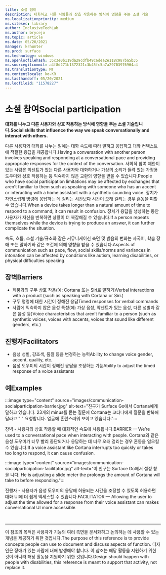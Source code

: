 ```yaml
---
title: 소셜 참여
description: 대화하고 다른 사람들과 상호 작용하는 방식에 영향을 주는 소셜 기술
ms.localizationpriority: medium
ms.sitesec: library
author: InclusiveTechLab
ms.author: brycejo
ms.topic: article
ms.date: 05/20/2021
manager: krhunter
ms.prod: surface
ms.technology: windows
ms.openlocfilehash: 35c3e0b119da29cdfb49c6dea2e118c987ba5b35
ms.sourcegitcommit: a4f8d271b1372321c3b45fc5a7a29703976964a4
ms.translationtype: MT
ms.contentlocale: ko-KR
ms.lasthandoff: 05/20/2021
ms.locfileid: "11578227"
---
```

# <a name="social-participation"></a><span data-ttu-id="92f2c-103">소셜 참여</span><span class="sxs-lookup"><span data-stu-id="92f2c-103">Social participation</span></span>

**<span data-ttu-id="92f2c-104">대화를 나누고 다른 사용자와 상호 작용하는 방식에 영향을 주는 소셜 기술입니다.</span><span class="sxs-lookup"><span data-stu-id="92f2c-104">Social skills that influence the way we speak conversationally and interact with others.</span></span>**

<span data-ttu-id="92f2c-105">다른 사용자와 대화를 나누는 일에는 대화 속도에 따라 말하고 응답하고 대화 컨텍스트에 적절한 응답을 제공합니다.</span><span class="sxs-lookup"><span data-stu-id="92f2c-105">Having a conversation with another person involves speaking and responding at a conversational pace and providing appropriate responses for the context of the conversation.</span></span> <span data-ttu-id="92f2c-106">사회적 참여 제한이 있는 사람은 악센트가 있는 다른 사용자와 대화하거나 가상의 소리가 들려 있는 가정용 도우미와 상호 작용하는 등 익숙하지 않은 교환의 영향을 받을 수 있습니다.</span><span class="sxs-lookup"><span data-stu-id="92f2c-106">People who have social participation limitations may be affected by exchanges that aren’t familiar to them such as speaking with someone who has an accent or interacting with a home assistant with a synthetic sounding voice.</span></span> <span data-ttu-id="92f2c-107">장치가 자연스럽게 명령에 응답하는 데 걸리는 시간보다 시간이 오래 걸리는 경우 혼동을 피할 수 있습니다.</span><span class="sxs-lookup"><span data-stu-id="92f2c-107">When a device takes longer than a natural amount of time to respond to a command, it can result in confusion.</span></span> <span data-ttu-id="92f2c-108">장치가 응답을 생성하는 동안 사용자가 자신을 반복하면 상황이 더 복잡해질 수 있습니다.</span><span class="sxs-lookup"><span data-stu-id="92f2c-108">If a person repeats themselves while the device is trying to produce an answer, it can further complicate the situation.</span></span>

<span data-ttu-id="92f2c-109">속도, 흐름, 소셜 기술/규소와 같은 커뮤니케이션 측면 및 밝음의 변화는 자국어, 학습 장애 또는 말하기와 같은 조건에 의해 영향을 받을 수 있습니다.</span><span class="sxs-lookup"><span data-stu-id="92f2c-109">Aspects of communication such as pace, flow, social skills/norms and variances in intonation can be affected by conditions like autism, learning disabilities, or physical difficulties speaking.</span></span>

## <a name="barriers"></a><span data-ttu-id="92f2c-110">장벽</span><span class="sxs-lookup"><span data-stu-id="92f2c-110">Barriers</span></span>
* <span data-ttu-id="92f2c-111">제품과의 구두 상호 작용(예: Cortana 또는 Siri로 말하기)</span><span class="sxs-lookup"><span data-stu-id="92f2c-111">Verbal interactions with a product (such as speaking with Cortana or Siri.)</span></span>
* <span data-ttu-id="92f2c-112">구두 명령에 대한 시간이 정해진 응답</span><span class="sxs-lookup"><span data-stu-id="92f2c-112">Timed responses for verbal commands</span></span>
* <span data-ttu-id="92f2c-113">사람에 익숙하지 않은 음성 특성(예: 가상 음성, 악센트가 있는 음성, 다른 성별과 같은 음성 등)</span><span class="sxs-lookup"><span data-stu-id="92f2c-113">Voice characteristics that aren’t familiar to a person (such as synthetic voices, voices with accents, voices that sound like different genders, etc.)</span></span>

## <a name="facilitators"></a><span data-ttu-id="92f2c-114">진행자</span><span class="sxs-lookup"><span data-stu-id="92f2c-114">Facilitators</span></span>
* <span data-ttu-id="92f2c-115">음성 성별, 강조색, 품질 등을 변경하는 능력</span><span class="sxs-lookup"><span data-stu-id="92f2c-115">Ability to change voice gender, accent, quality, etc.</span></span>
* <span data-ttu-id="92f2c-116">음성 도우미의 시간이 정해진 응답을 조정하는 기능</span><span class="sxs-lookup"><span data-stu-id="92f2c-116">Ability to adjust the timed response of a voice assistants</span></span>

## <a name="examples"></a><span data-ttu-id="92f2c-117">예</span><span class="sxs-lookup"><span data-stu-id="92f2c-117">Examples</span></span>

:::image type="content" source="images/communication-socialparticipation-barrier.jpg" alt-text="친구가 Surface Go에서 Cortana에게 말하고 있습니다. 23개의 minus를 묻는 질문에 Cortana는 코타나에게 질문을 반복해달라고 &quot; &quot; 요청합니다. 얼굴에 혼란스러워 보이고 있습니다.":::

<span data-ttu-id="92f2c-121">장벽 - 사용자와 상호 작용할 때 대화적인 속도에 사용됩니다.</span><span class="sxs-lookup"><span data-stu-id="92f2c-121">BARRIER — We’re used to a conversational pace when interacting with people.</span></span> <span data-ttu-id="92f2c-122">Cortana와 같은 음성 도우미가 너무 빨리 중단되거나 응답하는 데 너무 오래 걸리는 경우 혼동을 일으킬 수 있습니다.</span><span class="sxs-lookup"><span data-stu-id="92f2c-122">If a voice assistant like Cortana interrupts too quickly or takes too long to respond, it can cause confusion.</span></span>

:::image type="content" source="images/communication-socialparticipation-facilitator.jpg" alt-text="이 친구는 Surface Go에서 설정 창을 니다. He is adjusting a slide meter the prolongs the amount of Cortana will take to before responding.":::

<span data-ttu-id="92f2c-125">진행자 - 사용자가 음성 도우미의 응답에 허용되는 시간을 조정할 수 있도록 허용하면 대화 UI에 더 쉽게 액세스할 수 있습니다.</span><span class="sxs-lookup"><span data-stu-id="92f2c-125">FACILITATOR — Allowing the user to adjust the time allowed for a response from their voice assistant can makes conversational UI more accessible.</span></span> 

&nbsp;

[comment]: # (Footer 문)
___
<span data-ttu-id="92f2c-127">이 참조의 목적은 사용자가 기능의 여러 측면을 문서화하고 논의하는 데 사용할 수 있는 개념을 제공하기 위한 것입니다.</span><span class="sxs-lookup"><span data-stu-id="92f2c-127">The purpose of this reference is to provide concepts people can use to document and discuss aspects of function.</span></span> <span data-ttu-id="92f2c-128">디자인은 장애가 있는 사람에 대해 발생해야 합니다. 이 참조는 해당 활동을 지원하기 위한 것이 아니라 해당 활동을 지원하기 위한 것입니다.</span><span class="sxs-lookup"><span data-stu-id="92f2c-128">Design should happen with people with disabilities, this reference is meant to support that activity, not replace it.</span></span> 